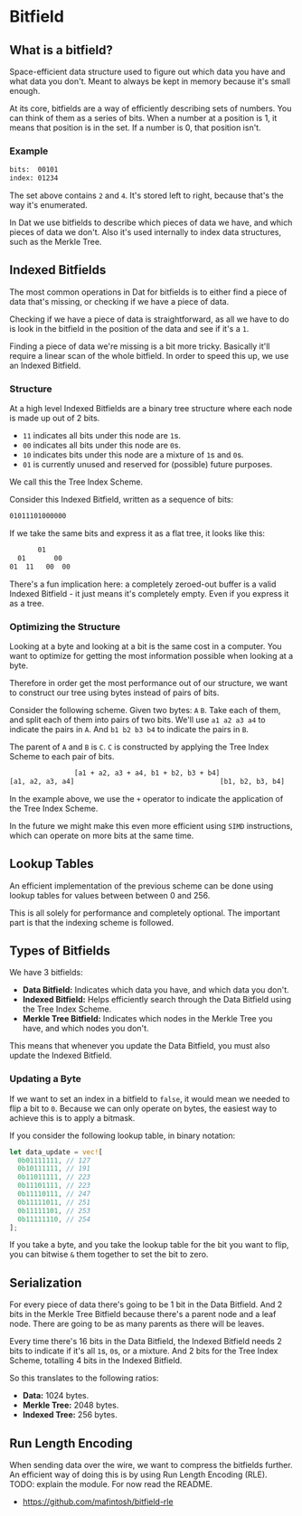 # Bitfield
## What is a bitfield?
Space-efficient data structure used to figure out which data you have and what
data you don't. Meant to always be kept in memory because it's small enough.

At its core, bitfields are a way of efficiently describing sets of numbers. You
can think of them as a series of bits. When a number at a position is 1, it
means that position is in the set. If a number is 0, that position isn't.

### Example
```txt
bits:  00101
index: 01234
```
The set above contains `2` and `4`. It's stored left to right, because that's
the way it's enumerated.

In Dat we use bitfields to describe which pieces of data we have, and which
pieces of data we don't. Also it's used internally to index data structures,
such as the Merkle Tree.

## Indexed Bitfields
The most common operations in Dat for bitfields is to either find a piece of
data that's missing, or checking if we have a piece of data.

Checking if we have a piece of data is straightforward, as all we have to do is
look in the bitfield in the position of the data and see if it's a `1`.

Finding a piece of data we're missing is a bit more tricky. Basically it'll
require a linear scan of the whole bitfield. In order to speed this up, we use
an Indexed Bitfield.

### Structure
At a high level Indexed Bitfields are a binary tree structure where each node is
made up out of 2 bits.

- `11` indicates all bits under this node are `1`s.
- `00` indicates all bits under this node are `0`s.
- `10` indicates bits under this node are a mixture of `1`s and `0`s.
- `01` is currently unused and reserved for (possible) future purposes.

We call this the Tree Index Scheme.

Consider this Indexed Bitfield, written as a sequence of bits:

```txt
01011101000000
```

If we take the same bits and express it as a flat tree, it looks like this:

```txt
       01
  01       00
01  11   00  00
```

There's a fun implication here: a completely zeroed-out buffer is a valid
Indexed Bitfield - it just means it's completely empty. Even if you express it
as a tree.

### Optimizing the Structure
Looking at a byte and looking at a bit is the same cost in a computer. You want
to optimize for getting the most information possible when looking at a byte.

Therefore in order get the most performance out of our structure, we want to
construct our tree using bytes instead of pairs of bits.

Consider the following scheme. Given two bytes: `A` `B`. Take each of them, and
split each of them into pairs of two bits. We'll use `a1 a2 a3 a4` to indicate
the pairs in `A`. And `b1 b2 b3 b4` to indicate the pairs in `B`.

The parent of `A` and `B` is `C`. `C` is constructed by applying the Tree Index
Scheme to each pair of bits.

```txt
                [a1 + a2, a3 + a4, b1 + b2, b3 + b4]
[a1, a2, a3, a4]                                    [b1, b2, b3, b4]
```

In the example above, we use the `+` operator to indicate the application of the
Tree Index Scheme.

In the future we might make this even more efficient using `SIMD` instructions,
which can operate on more bits at the same time.

## Lookup Tables
An efficient implementation of the previous scheme can be done using lookup
tables for values between between 0 and 256.

This is all solely for performance and completely optional. The important part
is that the indexing scheme is followed.

## Types of Bitfields
We have 3 bitfields:
- __Data Bitfield:__ Indicates which data you have, and which data you don't.
- __Indexed Bitfield:__ Helps efficiently search through the Data Bitfield using
  the Tree Index Scheme.
- __Merkle Tree Bitfield:__ Indicates which nodes in the Merkle Tree you have,
  and which nodes you don't.

This means that whenever you update the Data Bitfield, you must also update
the Indexed Bitfield.


### Updating a Byte
If we want to set an index in a bitfield to `false`, it would mean we needed to
flip a bit to `0`. Because we can only operate on bytes, the easiest way to
achieve this is to apply a bitmask.

If you consider the following lookup table, in binary notation:

```rust
let data_update = vec![
  0b01111111, // 127
  0b10111111, // 191
  0b11011111, // 223
  0b11101111, // 223
  0b11110111, // 247
  0b11111011, // 251
  0b11111101, // 253
  0b11111110, // 254
];
```

If you take a byte, and you take the lookup table for the bit you want to flip,
you can bitwise `&` them together to set the bit to zero.

## Serialization
For every piece of data there's going to be 1 bit in the Data Bitfield. And
2 bits in the Merkle Tree Bitfield because there's a parent node and a leaf
node. There are going to be as many parents as there will be leaves.

Every time there's 16 bits in the Data Bitfield, the Indexed Bitfield needs 2
bits to indicate if it's all `1`s, `0`s, or a mixture. And 2 bits for the Tree
Index Scheme, totalling 4 bits in the Indexed Bitfield.

So this translates to the following ratios:
- __Data:__ 1024 bytes.
- __Merkle Tree:__ 2048 bytes.
- __Indexed Tree:__ 256 bytes.

## Run Length Encoding
When sending data over the wire, we want to compress the bitfields further. An
efficient way of doing this is by using Run Length Encoding (RLE).
TODO: explain the module. For now read the README.
- https://github.com/mafintosh/bitfield-rle

